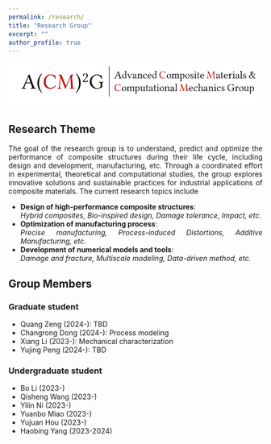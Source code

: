 ```yaml
---
permalink: /research/
title: "Research Group"
excerpt: ""
author_profile: true
---
```

<style> .aligncenter {text-align: center;} </style>
<style> body {text-align: justify} </style> <!-- Justify text. -->

<img src='/images/acm2g.png' width = "800"><br/>

## Research Theme
The goal of the research group is to understand, predict and optimize the performance of composite structures during their life cycle, including design and development, manufacturing, etc. Through a coordinated effort in experimental, theoretical and computational studies, the group explores innovative solutions and sustainable practices for industrial applications of composite materials. The current research topics include
- **Design of high-performance composite structures**: \
   *Hybrid composites, Bio-inspired design, Damage tolerance, Impact, etc.*
- **Optimization of manufacturing process**: \
  *Precise manufacturing, Process-induced Distortions, Additive Manufacturing, etc.*
- **Development of numerical models and tools**: \
  *Damage and fracture, Multiscale modeling, Data-driven method, etc.* 


## Group Members
### Graduate student
* Quang Zeng (2024-): TBD
* Changrong Dong (2024-): Process modeling
* Xiang Li (2023-): Mechanical characterization
* Yujing Peng (2024-): TBD
### Undergraduate student
* Bo Li (2023-)
* Qisheng Wang (2023-)
* Yilin Ni (2023-)
* Yuanbo Miao (2023-)
* Yujuan Hou (2023-)
* Haobing Yang (2023-2024)
